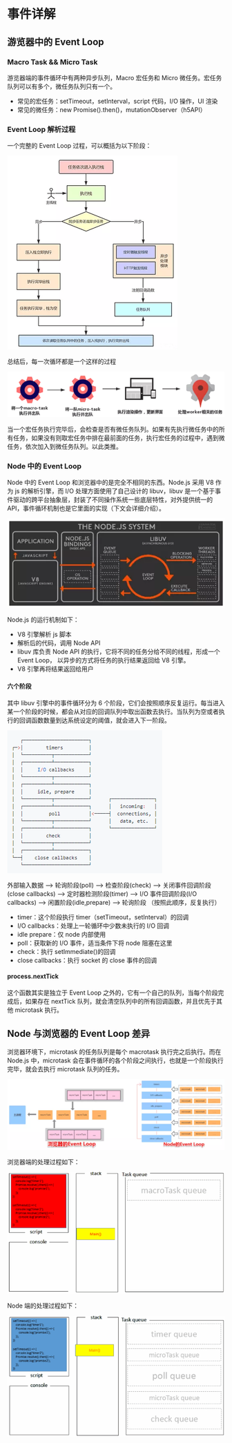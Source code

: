 # 事件详解

## 游览器中的 Event Loop

### Macro Task && Micro Task

游览器端的事件循环中有两种异步队列，Macro 宏任务和 Micro 微任务。宏任务队列可以有多个，微任务队列只有一个。

- 常见的宏任务：setTimeout，setInterval，script 代码，I/O 操作，UI 渲染
- 常见的微任务：new Promise().then()，mutationObserver（h5API）

### Event Loop 解析过程

一个完整的 Event Loop 过程，可以概括为以下阶段：

![解析过程](./images/eventLoop.web.jpeg)

总结后，每一次循环都是一个这样的过程

![循环结构](./images/eventLoop.web2.jpeg)

当一个宏任务执行完毕后，会检查是否有微任务队列。如果有先执行微任务中的所有任务，如果没有则取宏任务中排在最前面的任务，执行宏任务的过程中，遇到微任务，依次加入到微任务队列。以此类推。

### Node 中的 Event Loop

Node 中的 Event Loop 和浏览器中的是完全不相同的东西。Node.js 采用 V8 作为 js 的解析引擎，而 I/O 处理方面使用了自己设计的 libuv，libuv 是一个基于事件驱动的跨平台抽象层，封装了不同操作系统一些底层特性，对外提供统一的 API，事件循环机制也是它里面的实现（下文会详细介绍）。

![Node System](./images/eventLoop.node.jpeg)

Node.js 的运行机制如下：

- V8 引擎解析 js 脚本
- 解析后的代码，调用 Node API
- libuv 库负责 Node API 的执行，它将不同的任务分给不同的线程，形成一个 Event Loop， 以异步的方式将任务的执行结果返回给 V8 引擎。
- V8 引擎再将结果返回给用户

#### 六个阶段

其中 libuv 引擎中的事件循环分为 6 个阶段，它们会按照顺序反复运行。每当进入某一个阶段的时候，都会从对应的回调队列中取出函数去执行。当队列为空或者执行的回调函数数量到达系统设定的阈值，就会进入下一阶段。

![Node Event Loop](./images/eventLoop.node2.jpeg)

外部输入数据 --> 轮询阶段(poll) --> 检查阶段(check) --> 关闭事件回调阶段(close callbacks) --> 定时器检测阶段(timer) --> I/O 事件回调阶段(I/O callbacks) --> 闲置阶段(idle,prepare) --> 轮询阶段 （按照此顺序，反复执行）

- timer：这个阶段执行 timer（setTimeout，setInterval）的回调
- I/O callbacks：处理上一轮循环中少数未执行的 I/O 回调
- idle prepare：仅 node 内部使用
- poll：获取新的 I/O 事件，适当条件下将 node 阻塞在这里
- check：执行 setImmediate()的回调
- close callbacks：执行 socket 的 close 事件的回调

#### process.nextTick

这个函数其实是独立于 Event Loop 之外的，它有一个自己的队列，当每个阶段完成后，如果存在 nextTick 队列，就会清空队列中的所有回调函数，并且优先于其他 microtask 执行。

## Node 与浏览器的 Event Loop 差异

浏览器环境下，microtask 的任务队列是每个 macrotask 执行完之后执行。而在 Node.js 中，microtask 会在事件循环的各个阶段之间执行，也就是一个阶段执行完毕，就会去执行 microtask 队列的任务。

![diff](./images/eventLoop.diff.jpeg)

浏览器端的处理过程如下：

![游览器执行栈](./images/eventLoop.webProcess.jpeg)

Node 端的处理过程如下：

![Node执行栈](./images/eventLoop.nodeProcess.jpeg)
